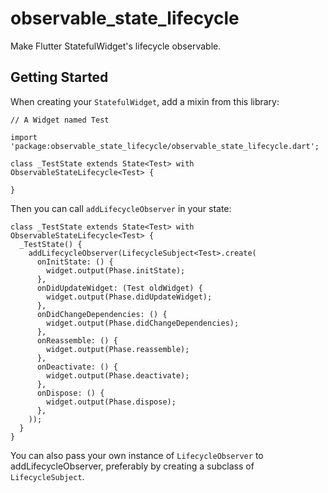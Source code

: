 # observable_state_lifecycle

Make Flutter StatefulWidget's lifecycle observable.

## Getting Started

When creating your `StatefulWidget`, add a mixin from this library:
```
// A Widget named Test

import 'package:observable_state_lifecycle/observable_state_lifecycle.dart';

class _TestState extends State<Test> with ObservableStateLifecycle<Test> {

}

```

Then you can call `addLifecycleObserver` in your state:

```
class _TestState extends State<Test> with ObservableStateLifecycle<Test> {
  _TestState() {
    addLifecycleObserver(LifecycleSubject<Test>.create(
      onInitState: () {
        widget.output(Phase.initState);
      },
      onDidUpdateWidget: (Test oldWidget) {
        widget.output(Phase.didUpdateWidget);
      },
      onDidChangeDependencies: () {
        widget.output(Phase.didChangeDependencies);
      },
      onReassemble: () {
        widget.output(Phase.reassemble);
      },
      onDeactivate: () {
        widget.output(Phase.deactivate);
      },
      onDispose: () {
        widget.output(Phase.dispose);
      },
    ));
  }
}

```

You can also pass your own instance of `LifecycleObserver` to addLifecycleObserver, preferably by creating a subclass of `LifecycleSubject`.
